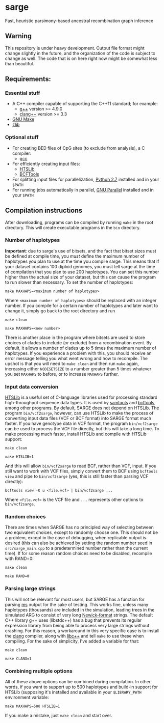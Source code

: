 # sarge

Fast, heuristic parsimony-based ancestral recombination graph inference

## Warning
This repository is under heavy development. Output file format might change slightly in the future, and the organization of the code is subject to change as well. The code that is on here right now might be somewhat less than beautiful.

## Requirements:

### Essential stuff
* A C++ compiler capable of supporting the C++11 standard; for example:
  * [g++](https://gcc.gnu.org/) version >= 4.9.0
  * [clang++](https://clang.llvm.org/cxx_status.html/) version >= 3.3
* [GNU Make](https://www.gnu.org/software/make/)
* [zlib](https://zlib.net/)

### Optional stuff
* For creating BED files of CpG sites (to exclude from analysis), a C compiler:
  * [gcc](https://gcc.gnu.org/)
* For efficiently creating input files:
  * [HTSLib](http://www.htslib.org/download/)
  * [BCFTools](http://www.htslib.org/download/)
* For splitting input files for parallelization, [Python 2.7](https://www.python.org/download/releases/2.7/) installed and in your ``$PATH``
* For running jobs automatically in parallel, [GNU Parallel](https://www.gnu.org/software/parallel/) installed and in your ``$PATH``

## Compilation instructions
After downloading, programs can be compiled by running `make` in the root directory. This will create executable programs in the `bin` directory.

### Number of haplotypes

**Important**: due to sarge's use of bitsets, and the fact that bitset sizes must be defined at compile time, you *must* define the maximum number of haplotypes you plan to use at the time you compile sarge. This means that if your dataset contains 100 diploid genomes, you must tell sarge at the time of compilation that you plan to use 200 haplotypes. You can set this number higher than the actual size of your dataset, but this can cause the program to run slower than necessary. To set the number of haplotypes:

``make MAXHAPS=<maximum number of haplotypes>``

Where ``<maximum number of haplotypes>`` should be replaced with an integer number. If you compile for a certain number of haplotypes and later want to change it, simply go back to the root directory and run

``make clean``

``make MAXHAPS=<new number>``

There is another place in the program where bitsets are used to store choices of clades to include (or exclude) from a recombination event. By default, it allows a number of clades up to 5 times the maximum number of haplotypes. If you experience a problem with this, you should receive an error message telling you what went wrong and how to recompile. The upshot is that you will need to ``make clean`` and then run ``make`` again, increasing either ``NODESETSIZE`` to a number greater than 5 times whatever you set ``MAXHAPS`` to before, or to increase ``MAXHAPS`` further. 

### Input data conversion

[HTSLib](http://www.htslib.org/download/) is a useful set of C-language libraries used for processing standard high-throughput sequence data types. It is used by [samtools](http://www.htslib.org/doc/samtools.html) and [bcftools](https://samtools.github.io/bcftools/), among other programs. By default, SARGE does not depend on HTSLib. The program ``bin/vcf2sarge``, however, can use HTSLib to make the process of converting input data files (VCF or BCF format) into SARGE format much faster. If you have genotype data in VCF format, the program ``bin/vcf2sarge`` can be used to process the VCF file directly, but this will take a long time. To make processing much faster, install HTSLib and compile with HTSLib support:

``make clean``

``make HTSLIB=1``

And this will allow ``bin/vcf2sarge`` to read BCF, rather than VCF, input. If you still want to work with VCF files, simply convert them to BCF using ``bcftools view`` and pipe to ``bin/vcf2sarge`` (yes, this is still faster than parsing VCF directly):

``bcftools view -O u <file.vcf> | bin/vcf2sarge ...``

Where ``<file.vcf>`` is the VCF file and ``...`` represents other options to ``bin/vcf2sarge.``

### Random choices

There are times when SARGE has no principled way of selecting between two equivalent choices, except to randomly choose one. This should not be a problem, except in the case of debugging, when replicable output is desired (this can also be achieved by setting the random number seed in ``src/sarge_main.cpp`` to a predetermined number rather than the current time). If for some reason random choices need to be disabled, recompile with RAND=0:

``make clean``

``make RAND=0``

### Parsing large strings

This will not be relevant for most users, but SARGE has a function for parsing [ms](http://home.uchicago.edu/rhudson1/source.html) output for the sake of testing. This works fine, unless many haplotypes (thousands) are included in the simulation, leading trees in the simulated ARG to consist of very long [Newick-format](https://en.wikipedia.org/wiki/Newick_format) strings. The default C++ library g++ uses (libstdc++) has a bug that prevents its regular expression library from being able to process very large strings without crashing. For this reason, a workaround in this very specific case is to install the [clang](https://clang.llvm.org/cxx_status.html) compiler, along with [libc++](https://libcxx.llvm.org/) and tell ``make`` to use these when compiling. For the sake of simplicity, I've added a variable for that:

``make clean``

``make CLANG=1``

### Combining multiple options

All of these above options can be combined during compilation. In other words, if you want to support up to 500 haplotypes and build-in support for HTSLib (supposing it's installed and available in your ``$LIBRARY_PATH`` environment variable:

``make MAXHAPS=500 HTSLIB=1``

If you make a mistake, just ``make clean`` and start over.

 

